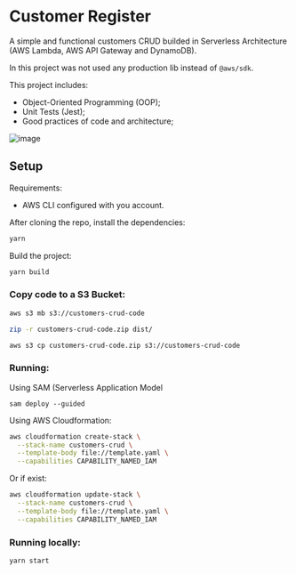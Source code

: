 # Customer Register

A simple and functional customers CRUD builded in Serverless Architecture (AWS Lambda, AWS API Gateway and DynamoDB).

In this project was not used any production lib instead of `@aws/sdk`.

This project includes:
- Object-Oriented Programming (OOP);
- Unit Tests (Jest);
- Good practices of code and architecture;

![image](https://github.com/user-attachments/assets/110b86a0-c9af-4241-9e40-94288ef8aa43)

## Setup

Requirements:
- AWS CLI configured with you account.

After cloning the repo, install the dependencies:

```bash
yarn
```

Build the project:

```bash
yarn build
```

### Copy code to a S3 Bucket:

```bash
aws s3 mb s3://customers-crud-code

zip -r customers-crud-code.zip dist/

aws s3 cp customers-crud-code.zip s3://customers-crud-code
```

### Running:

Using SAM (Serverless Application Model
```
sam deploy --guided 
```

Using AWS Cloudformation:

```bash
aws cloudformation create-stack \
  --stack-name customers-crud \
  --template-body file://template.yaml \
  --capabilities CAPABILITY_NAMED_IAM
```

Or if exist:

```bash
aws cloudformation update-stack \
  --stack-name customers-crud \
  --template-body file://template.yaml \
  --capabilities CAPABILITY_NAMED_IAM
```


### Running locally:

```bash
yarn start
```

